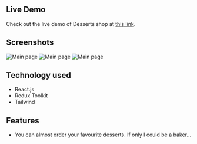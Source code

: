 ## Live Demo
Check out the live demo of Desserts shop at [this link](https://desserts-shop.netlify.app).

## Screenshots
![Main page](https://imgur.com/YE3gzNq.png)
![Main page](https://imgur.com/V928PG7.png)
![Main page](https://imgur.com/q6dQyiz.png)

## Technology used

- React.js
- Redux Toolkit
- Tailwind

## Features

- You can almost order your favourite desserts. If only I could be a baker...
